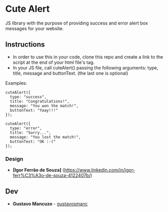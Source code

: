# Cute Alert

JS library with the purpose of providing success and error alert box messages for your website.

## Instructions

* In order to use this in your code, clone this repo and create a link to the script at the end of your html file's <body> tag.
* In your JS file, call cuteAlert() passing the following arguments: type, title, message and buttonText. (the last one is optional)

Examples:

```
cuteAlert({
  type: "success",
  title: "Congratulations!",
  message: "You won the match!",
  buttonText: "Yaay!!!"
});
```

```
cuteAlert({
  type: "error",
  title: "Sorry...",
  message: "You lost the match!",
  buttonText: "OK :-("
});
```

### Design

* **[Igor Ferrão de Souza]** (https://www.linkedin.com/in/igor-ferr%C3%A3o-de-souza-4122407b/)

## Dev

* **Gustavo Mancuzo** - [gustavosmanc](https://github.com/gustavosmanc)
